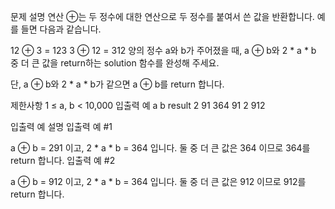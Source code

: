 문제 설명
연산 ⊕는 두 정수에 대한 연산으로 두 정수를 붙여서 쓴 값을 반환합니다. 예를 들면 다음과 같습니다.

12 ⊕ 3 = 123
3 ⊕ 12 = 312
양의 정수 a와 b가 주어졌을 때, a ⊕ b와 2 * a * b 중 더 큰 값을 return하는 solution 함수를 완성해 주세요.

단, a ⊕ b와 2 * a * b가 같으면 a ⊕ b를 return 합니다.

제한사항
1 ≤ a, b < 10,000
입출력 예
a	b	result
2	91	364
91	2	912

입출력 예 설명
입출력 예 #1

a ⊕ b = 291 이고, 2 * a * b = 364 입니다. 둘 중 더 큰 값은 364 이므로 364를 return 합니다.
입출력 예 #2

a ⊕ b = 912 이고, 2 * a * b = 364 입니다. 둘 중 더 큰 값은 912 이므로 912를 return 합니다.